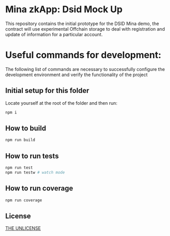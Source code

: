 # Mina zkApp: Dsid Mock Up

This repository contains the initial prototype for the DSID Mina demo, the contract will use experimental Offchain storage to deal with registration 
and update of information for a particular account.
 
# Useful commands for development:

The following list of commands are necessary to successfully configure the development environment and verify the functionality of the project

## Initial setup for this folder

Locate yourself at the root of the folder and then run:

```sh
npm i
```

## How to build

```sh
npm run build
```

## How to run tests

```sh
npm run test
npm run testw # watch mode
```

## How to run coverage

```sh
npm run coverage
```

## License

[THE UNLICENSE](LICENSE)
